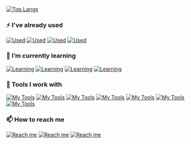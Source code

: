 [![Top Langs](https://github-readme-stats.vercel.app/api/top-langs/?username=DumesnyJeremy&layout=compact&theme=transparent)](https://github.com/anuraghazra/github-readme-stats)

### ⚡ I've already used
[![Used](https://skillicons.dev/icons?i=c)](https://en.wikipedia.org/wiki/C_(programming_language))
[![Used](https://skillicons.dev/icons?i=cpp)](https://en.wikipedia.org/wiki/C%2B%2B)
[![Used](https://skillicons.dev/icons?i=go)](https://go.dev/)
[![Used](https://skillicons.dev/icons?i=python)](https://www.python.org/)
### 💾 I’m currently learning   
[![Learning](https://skillicons.dev/icons?i=flutter)](https://flutter.dev/)
[![Learning](https://skillicons.dev/icons?i=js)](https://en.wikipedia.org/wiki/JavaScript)
[![Learning](https://skillicons.dev/icons?i=nodejs)](https://en.wikipedia.org/wiki/Node.js#:~:text=JavaScript%20is%20the%20only%20language,programs%20such%20as%20Web%20servers.)
[![Learning](https://skillicons.dev/icons?i=vuejs)](https://vuejs.org/guide/introduction.html)
### 🔧 Tools I work with   
[![My Tools](https://skillicons.dev/icons?i=vscode)](https://code.visualstudio.com/)
[![My Tools](https://skillicons.dev/icons?i=androidstudio)](https://developer.android.com/studio)
[![My Tools](https://skillicons.dev/icons?i=idea)](https://www.jetbrains.com/idea/)
[![My Tools](https://skillicons.dev/icons?i=linux)](https://en.wikipedia.org/wiki/Linux)
[![My Tools](https://skillicons.dev/icons?i=ps)](https://www.adobe.com/ca/products/photoshop.html)
[![My Tools](https://skillicons.dev/icons?i=figma)](https://www.figma.com/)
[![My Tools](https://skillicons.dev/icons?i=gitlab)](https://about.gitlab.com/)

### 📫 How to reach me
[![Reach me](https://skillicons.dev/icons?i=linkedin)](https://www.linkedin.com/in/j%C3%A9r%C3%A9my-dumesny/)
[![Reach me](https://skillicons.dev/icons?i=instagram)](https://www.instagram.com/dms_jeremy/)
[![Reach me](https://skillicons.dev/icons?i=discord)](https://discordapp.com/users/Lamaaa#2779/)
